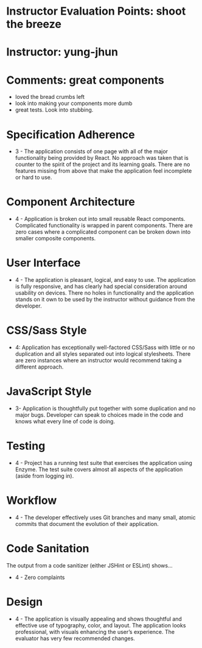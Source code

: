 # Instructor Evaluation Points: shoot the breeze
# Instructor: yung-jhun
# Comments: great components
- loved the bread crumbs left
- look into making your components more dumb
- great tests. Look into stubbing.

# Specification Adherence


* 3 - The application consists of one page with all of the major functionality being provided by React. No approach was taken that is counter to the spirit of the project and its learning goals. There are no features missing from above that make the application feel incomplete or hard to use.

# Component Architecture

* 4 - Application is broken out into small reusable React components. Complicated functionality is wrapped in parent components. There are zero cases where a complicated component can be broken down into smaller composite components.


# User Interface

* 4 - The application is pleasant, logical, and easy to use. The application is fully responsive, and has clearly had special consideration around usability on devices. There no holes in functionality and the application stands on it own to be used by the instructor without guidance from the developer.


# CSS/Sass Style

* 4: Application has exceptionally well-factored CSS/Sass with little or no duplication and all styles separated out into logical stylesheets. There are zero instances where an instructor would recommend taking a different approach.


# JavaScript Style

* 3- Application is thoughtfully put together with some duplication and no major bugs. Developer can speak to choices made in the code and knows what every line of code is doing.


# Testing

* 4 - Project has a running test suite that exercises the application using Enzyme. The test suite covers almost all aspects of the application (aside from logging in).


# Workflow

* 4 - The developer effectively uses Git branches and many small, atomic commits that document the evolution of their application.


# Code Sanitation

The output from a code sanitizer (either JSHint or ESLint) shows…

* 4 - Zero complaints


# Design

* 4 - The application is visually appealing and shows thoughtful and effective use of typography, color, and layout. The application looks professional, with visuals enhancing the user’s experience. The evaluator has very few recommended changes.
